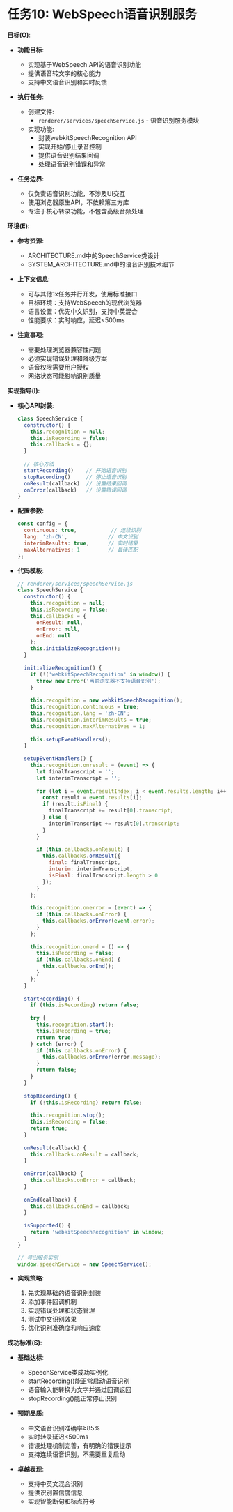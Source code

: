 # 任务10: WebSpeech语音识别服务

**目标(O)**:
- **功能目标**:
  - 实现基于WebSpeech API的语音识别功能
  - 提供语音转文字的核心能力
  - 支持中文语音识别和实时反馈

- **执行任务**:
  - 创建文件:
    - `renderer/services/speechService.js` - 语音识别服务模块
  - 实现功能:
    - 封装webkitSpeechRecognition API
    - 实现开始/停止录音控制
    - 提供语音识别结果回调
    - 处理语音识别错误和异常

- **任务边界**:
  - 仅负责语音识别功能，不涉及UI交互
  - 使用浏览器原生API，不依赖第三方库
  - 专注于核心转录功能，不包含高级音频处理

**环境(E)**:
- **参考资源**:
  - ARCHITECTURE.md中的SpeechService类设计
  - SYSTEM_ARCHITECTURE.md中的语音识别技术细节

- **上下文信息**:
  - 可与其他1x任务并行开发，使用标准接口
  - 目标环境：支持WebSpeech的现代浏览器
  - 语言设置：优先中文识别，支持中英混合
  - 性能要求：实时响应，延迟<500ms

- **注意事项**:
  - 需要处理浏览器兼容性问题
  - 必须实现错误处理和降级方案
  - 语音权限需要用户授权
  - 网络状态可能影响识别质量

**实现指导(I)**:
- **核心API封装**:
  ```javascript
  class SpeechService {
    constructor() {
      this.recognition = null;
      this.isRecording = false;
      this.callbacks = {};
    }
    
    // 核心方法
    startRecording()    // 开始语音识别
    stopRecording()     // 停止语音识别  
    onResult(callback)  // 设置结果回调
    onError(callback)   // 设置错误回调
  }
  ```

- **配置参数**:
  ```javascript
  const config = {
    continuous: true,           // 连续识别
    lang: 'zh-CN',             // 中文识别
    interimResults: true,      // 实时结果
    maxAlternatives: 1         // 最佳匹配
  };
  ```

- **代码模板**:
  ```javascript
  // renderer/services/speechService.js
  class SpeechService {
    constructor() {
      this.recognition = null;
      this.isRecording = false;
      this.callbacks = {
        onResult: null,
        onError: null,
        onEnd: null
      };
      this.initializeRecognition();
    }
    
    initializeRecognition() {
      if (!('webkitSpeechRecognition' in window)) {
        throw new Error('当前浏览器不支持语音识别');
      }
      
      this.recognition = new webkitSpeechRecognition();
      this.recognition.continuous = true;
      this.recognition.lang = 'zh-CN';
      this.recognition.interimResults = true;
      this.recognition.maxAlternatives = 1;
      
      this.setupEventHandlers();
    }
    
    setupEventHandlers() {
      this.recognition.onresult = (event) => {
        let finalTranscript = '';
        let interimTranscript = '';
        
        for (let i = event.resultIndex; i < event.results.length; i++) {
          const result = event.results[i];
          if (result.isFinal) {
            finalTranscript += result[0].transcript;
          } else {
            interimTranscript += result[0].transcript;
          }
        }
        
        if (this.callbacks.onResult) {
          this.callbacks.onResult({
            final: finalTranscript,
            interim: interimTranscript,
            isFinal: finalTranscript.length > 0
          });
        }
      };
      
      this.recognition.onerror = (event) => {
        if (this.callbacks.onError) {
          this.callbacks.onError(event.error);
        }
      };
      
      this.recognition.onend = () => {
        this.isRecording = false;
        if (this.callbacks.onEnd) {
          this.callbacks.onEnd();
        }
      };
    }
    
    startRecording() {
      if (this.isRecording) return false;
      
      try {
        this.recognition.start();
        this.isRecording = true;
        return true;
      } catch (error) {
        if (this.callbacks.onError) {
          this.callbacks.onError(error.message);
        }
        return false;
      }
    }
    
    stopRecording() {
      if (!this.isRecording) return false;
      
      this.recognition.stop();
      this.isRecording = false;
      return true;
    }
    
    onResult(callback) {
      this.callbacks.onResult = callback;
    }
    
    onError(callback) {
      this.callbacks.onError = callback;
    }
    
    onEnd(callback) {
      this.callbacks.onEnd = callback;
    }
    
    isSupported() {
      return 'webkitSpeechRecognition' in window;
    }
  }
  
  // 导出服务实例
  window.speechService = new SpeechService();
  ```

- **实现策略**:
  1. 先实现基础的语音识别封装
  2. 添加事件回调机制
  3. 实现错误处理和状态管理
  4. 测试中文识别效果
  5. 优化识别准确度和响应速度

**成功标准(S)**:
- **基础达标**:
  - SpeechService类成功实例化
  - startRecording()能正常启动语音识别
  - 语音输入能转换为文字并通过回调返回
  - stopRecording()能正常停止识别

- **预期品质**:
  - 中文语音识别准确率≥85%
  - 实时转录延迟<500ms
  - 错误处理机制完善，有明确的错误提示
  - 支持连续语音识别，不需要重复启动

- **卓越表现**:
  - 支持中英文混合识别
  - 提供识别置信度信息
  - 实现智能断句和标点符号 